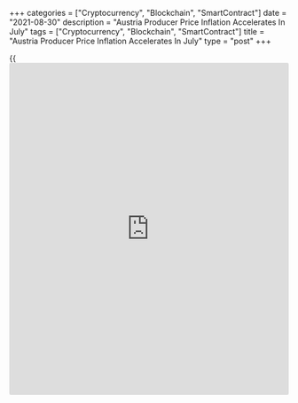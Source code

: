 +++
categories = ["Cryptocurrency", "Blockchain", "SmartContract"]
date = "2021-08-30"
description = "Austria Producer Price Inflation Accelerates In July"
tags = ["Cryptocurrency", "Blockchain", "SmartContract"]
title = "Austria Producer Price Inflation Accelerates In July"
type = "post"
+++

{{<iframe id="large-banner" src="https://www.bounty.group/#slide=3.0" width="100%" height="600" scrolling="no" style="border: 0px solid rgb(216, 221, 230); border-radius: 3px;">}}

Austria's producer prices rose for the sixth month in a row in July,
data figures from Statistics Austria showed on Monday.

The producer price index grew 8.6 percent year-on-year in July,
following a 6.9 percent rise in June.

Prices for intermediate goods grew 12.1 percent yearly in July and those
of energy prices gained 15.6 percent. Prices for capital goods and
consumer goods rose by 1.2 percent and 1.4 percent, respectively.

On a monthly basis, producer prices rose 1.7 percent in July, following
a 1.0 percent increase in the preceding month.

For comments and feedback [contact](https://www.playgroundfx.com/contact/): editorial@rtt[news](https://www.letsplayfx.com/blog/forex-news-website/).com

[Economic News][1]

 **What parts of the world are seeing the best (and worst) economic
performances lately? Click[here][2] to check out our [Econ Scorecard][2]
and find out! See up-to-the-moment [ranking](https://www.playgroundfx.com/blog/crypto-exchange-ranking/)s for the best and worst
performers in [GDP][2], [unemployment rate][3], [inflation][4] and much
more.**

   1. www.rtt[news](https://www.letsplayfx.com/blog/forex-news-website/).com/Content/EconomicNews.aspx
   2. www.rtt[news](https://www.letsplayfx.com/blog/forex-news-website/).com/economic-scorecard/world-rank/GDP/highest-performance.aspx
   3. www.rtt[news](https://www.letsplayfx.com/blog/forex-news-website/).com/economic-scorecard/world-rank/unemployment-rate/lowest-performance.aspx
   4. www.rtt[news](https://www.letsplayfx.com/blog/forex-news-website/).com/economic-scorecard/world-rank/CPI/highest-performance.aspx